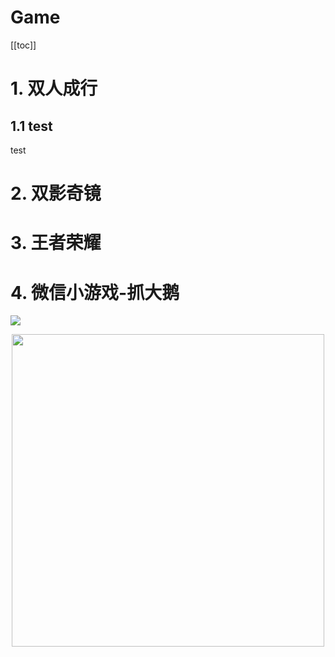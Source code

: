 # Game
[[toc]]

# 1. 双人成行

## 1.1 test
test

# 2. 双影奇镜


# 3. 王者荣耀


# 4. 微信小游戏-抓大鹅
![](https://ameng000.oss-cn-chengdu.aliyuncs.com/vitepress-blog/IMG_3831.PNG)  

<p align="center"> <img src="https://ameng000.oss-cn-chengdu.aliyuncs.com/vitepress-blog/CPA Helper二维码.png"  width="500" /> </p>